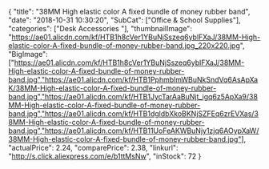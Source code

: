{
	"title": "38MM High elastic color A fixed bundle of money rubber band",
	"date": "2018-10-31 10:30:20",
	"SubCat": ["Office & School Supplies"],
	"categories": ["Desk Accessories "],
	"thumbnailImage": "https://ae01.alicdn.com/kf/HTB1h8cVer1YBuNjSszeq6yblFXaJ/38MM-High-elastic-color-A-fixed-bundle-of-money-rubber-band.jpg_220x220.jpg",
	"BigImage": ["https://ae01.alicdn.com/kf/HTB1h8cVer1YBuNjSszeq6yblFXaJ/38MM-High-elastic-color-A-fixed-bundle-of-money-rubber-band.jpg","https://ae01.alicdn.com/kf/HTB1PphmblmWBuNkSndVq6AsApXaK/38MM-High-elastic-color-A-fixed-bundle-of-money-rubber-band.jpg","https://ae01.alicdn.com/kf/HTB1JycTarAaBuNjt_igq6z5ApXa9/38MM-High-elastic-color-A-fixed-bundle-of-money-rubber-band.jpg","https://ae01.alicdn.com/kf/HTB1dgldbXkoBKNjSZFEq6zrEVXas/38MM-High-elastic-color-A-fixed-bundle-of-money-rubber-band.jpg","https://ae01.alicdn.com/kf/HTB11UoFeAKWBuNjy1zjq6AOypXaW/38MM-High-elastic-color-A-fixed-bundle-of-money-rubber-band.jpg"],
	"actualPrice": 2.24,
	"comparePrice": 2.38,
	"linkurl": "http://s.click.aliexpress.com/e/b1ttMsNw",
	"inStock": 72
}

